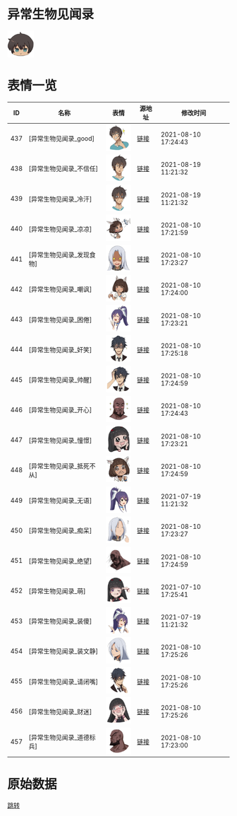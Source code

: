 # 异常生物见闻录

<img src="./cover.png" height="60" alt="cover" />

# 表情一览

|ID|名称|表情|源地址|修改时间|
|----|----|----|----|----|
|437|[异常生物见闻录_good]|<img src="./pic/000437_%5B异常生物见闻录_good%5D.png" height="60" alt="good"/>|[链接](http://i0.hdslb.com/bfs/emote/5ca4eda998ed16a5826e7f92ca2e3f3969889e63.png)|2021-08-10 17:24:43|
|438|[异常生物见闻录_不信任]|<img src="./pic/000438_%5B异常生物见闻录_不信任%5D.png" height="60" alt="不信任"/>|[链接](http://i0.hdslb.com/bfs/emote/edb38ebc3b3be3583df4fd4c57e1b29347516d74.png)|2021-08-19 11:21:32|
|439|[异常生物见闻录_冷汗]|<img src="./pic/000439_%5B异常生物见闻录_冷汗%5D.png" height="60" alt="冷汗"/>|[链接](http://i0.hdslb.com/bfs/emote/2dc15a9724034c1061fb0c884db17c2d45028ad8.png)|2021-08-19 11:21:32|
|440|[异常生物见闻录_凉凉]|<img src="./pic/000440_%5B异常生物见闻录_凉凉%5D.png" height="60" alt="凉凉"/>|[链接](http://i0.hdslb.com/bfs/emote/8b2ec7e8bbcbfc5f752dbb4e4f3c1b5ce6681d86.png)|2021-08-10 17:21:59|
|441|[异常生物见闻录_发现食物]|<img src="./pic/000441_%5B异常生物见闻录_发现食物%5D.png" height="60" alt="发现食物"/>|[链接](http://i0.hdslb.com/bfs/emote/5bc67e4826ba7e10cba116bd2c2ececd21cb1c42.png)|2021-08-10 17:23:27|
|442|[异常生物见闻录_嘲讽]|<img src="./pic/000442_%5B异常生物见闻录_嘲讽%5D.png" height="60" alt="嘲讽"/>|[链接](http://i0.hdslb.com/bfs/emote/a061406fa8f03f619aa28d456f5a8fcf683b3fb7.png)|2021-08-10 17:24:00|
|443|[异常生物见闻录_困倦]|<img src="./pic/000443_%5B异常生物见闻录_困倦%5D.png" height="60" alt="困倦"/>|[链接](http://i0.hdslb.com/bfs/emote/009cdfcf48cf227a2cc8da24958a8a5238053dc7.png)|2021-08-10 17:23:21|
|444|[异常生物见闻录_奸笑]|<img src="./pic/000444_%5B异常生物见闻录_奸笑%5D.png" height="60" alt="奸笑"/>|[链接](http://i0.hdslb.com/bfs/emote/038f3bda1084fa6908698697bb0fc2f059ff4b32.png)|2021-08-10 17:25:18|
|445|[异常生物见闻录_帅醒]|<img src="./pic/000445_%5B异常生物见闻录_帅醒%5D.png" height="60" alt="帅醒"/>|[链接](http://i0.hdslb.com/bfs/emote/93b1ff2409f733079ca1145e7add98fe6540a07c.png)|2021-08-10 17:24:59|
|446|[异常生物见闻录_开心]|<img src="./pic/000446_%5B异常生物见闻录_开心%5D.png" height="60" alt="开心"/>|[链接](http://i0.hdslb.com/bfs/emote/1942ee8a4df95e2f1f58202c92cda1dd06cc4816.png)|2021-08-10 17:24:43|
|447|[异常生物见闻录_憧憬]|<img src="./pic/000447_%5B异常生物见闻录_憧憬%5D.png" height="60" alt="憧憬"/>|[链接](http://i0.hdslb.com/bfs/emote/1e932e3f290f5374a251b7d87af215e63e007c80.png)|2021-08-10 17:23:21|
|448|[异常生物见闻录_抵死不从]|<img src="./pic/000448_%5B异常生物见闻录_抵死不从%5D.png" height="60" alt="抵死不从"/>|[链接](http://i0.hdslb.com/bfs/emote/2f237e931a437308568ba7ca181320fc8ea800ce.png)|2021-08-10 17:24:59|
|449|[异常生物见闻录_无语]|<img src="./pic/000449_%5B异常生物见闻录_无语%5D.png" height="60" alt="无语"/>|[链接](http://i0.hdslb.com/bfs/emote/d3d02774b35dcc6ef3483b1655d08e472e4ca3c7.png)|2021-07-19 11:21:32|
|450|[异常生物见闻录_痴呆]|<img src="./pic/000450_%5B异常生物见闻录_痴呆%5D.png" height="60" alt="痴呆"/>|[链接](http://i0.hdslb.com/bfs/emote/1b3dba852ac79d76d8e8ff26d0b2839daf26adb9.png)|2021-08-10 17:23:27|
|451|[异常生物见闻录_绝望]|<img src="./pic/000451_%5B异常生物见闻录_绝望%5D.png" height="60" alt="绝望"/>|[链接](http://i0.hdslb.com/bfs/emote/2b4ba4af99f37b973d84f92fa7a27197812fa605.png)|2021-08-10 17:24:59|
|452|[异常生物见闻录_萌]|<img src="./pic/000452_%5B异常生物见闻录_萌%5D.png" height="60" alt="萌"/>|[链接](http://i0.hdslb.com/bfs/emote/cd7465b0bb19bdf89f057ba8c3f5c279375936aa.png)|2021-07-10 17:25:41|
|453|[异常生物见闻录_装傻]|<img src="./pic/000453_%5B异常生物见闻录_装傻%5D.png" height="60" alt="装傻"/>|[链接](http://i0.hdslb.com/bfs/emote/d81eba4cf9800a72a9b72a11ca00c4ad458a8bc8.png)|2021-07-19 11:21:32|
|454|[异常生物见闻录_装文静]|<img src="./pic/000454_%5B异常生物见闻录_装文静%5D.png" height="60" alt="装文静"/>|[链接](http://i0.hdslb.com/bfs/emote/748ce4b0c5da67489f2ed070ccf9233293fedcd4.png)|2021-08-10 17:25:26|
|455|[异常生物见闻录_请闭嘴]|<img src="./pic/000455_%5B异常生物见闻录_请闭嘴%5D.png" height="60" alt="请闭嘴"/>|[链接](http://i0.hdslb.com/bfs/emote/a8ab9e926321c865b9cb66e64668dbddb87a6b7b.png)|2021-08-10 17:25:26|
|456|[异常生物见闻录_财迷]|<img src="./pic/000456_%5B异常生物见闻录_财迷%5D.png" height="60" alt="财迷"/>|[链接](http://i0.hdslb.com/bfs/emote/c67bbb41136823e7a2847ce72480df0e870b4d88.png)|2021-08-10 17:25:26|
|457|[异常生物见闻录_道德标兵]|<img src="./pic/000457_%5B异常生物见闻录_道德标兵%5D.png" height="60" alt="道德标兵"/>|[链接](http://i0.hdslb.com/bfs/emote/eca679781792c534bfb7f918c35eb3c43153f5d1.png)|2021-08-10 17:23:00|

# 原始数据

[跳转](./raw.json)

